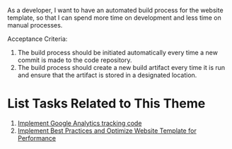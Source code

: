 As a developer, I want to have an automated build process for the website template, so that I can spend more time on development and less time on manual processes.

Acceptance Criteria:
1. The build process should be initiated automatically every time a new commit is made to the code repository.
2. The build process should create a new build artifact every time it is run and ensure that the artifact is stored in a designated location.

# List Tasks Related to This Theme
1. [Implement Google Analytics tracking code](https://github.com/ahg3/mywebclass-agile-docs/blob/a50c4213aad239ad77c6e01556ff4d2ab9f9b5d0/documentation/theme_1/initiatives/Epic/User%20Stories/Tasks/Implement%20Google%20Analytics%20tracking%20code.md)
2. [Implement Best Practices and Optimize Website Template for Performance](https://github.com/ahg3/mywebclass-agile-docs/blob/a50c4213aad239ad77c6e01556ff4d2ab9f9b5d0/documentation/theme_1/initiatives/Epic/User%20Stories/Tasks/Implement%20Best%20Practices%20and%20Optimize%20Website%20Template%20for%20Performance.md)
